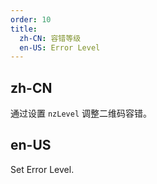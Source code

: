 ```yaml
---
order: 10
title:
  zh-CN: 容错等级
  en-US: Error Level
---
```


## zh-CN

通过设置 `nzLevel` 调整二维码容错。

## en-US

Set Error Level.
